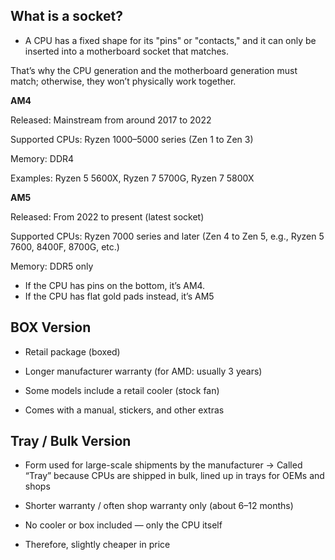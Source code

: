 ## What is a socket?

* A CPU has a fixed shape for its "pins" or "contacts," and it can only be inserted into a motherboard socket that matches.

That’s why the CPU generation and the motherboard generation must match; otherwise, they won’t physically work together.

**AM4**

Released: Mainstream from around 2017 to 2022

Supported CPUs: Ryzen 1000–5000 series (Zen 1 to Zen 3)

Memory: DDR4

Examples: Ryzen 5 5600X, Ryzen 7 5700G, Ryzen 7 5800X


**AM5**

Released: From 2022 to present (latest socket)

Supported CPUs: Ryzen 7000 series and later (Zen 4 to Zen 5, e.g., Ryzen 5 7600, 8400F, 8700G, etc.)

Memory: DDR5 only


* If the CPU has pins on the bottom, it’s AM4.
* If the CPU has flat gold pads instead, it’s AM5


## BOX Version

* Retail package (boxed)

* Longer manufacturer warranty (for AMD: usually 3 years)

* Some models include a retail cooler (stock fan)

* Comes with a manual, stickers, and other extras

## Tray / Bulk Version

* Form used for large-scale shipments by the manufacturer
→ Called “Tray” because CPUs are shipped in bulk, lined up in trays for OEMs and shops

* Shorter warranty / often shop warranty only (about 6–12 months)

* No cooler or box included — only the CPU itself

* Therefore, slightly cheaper in price